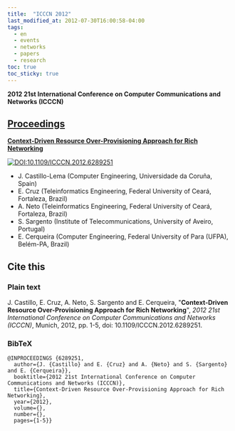 ```yaml
---
title:  "ICCCN 2012"
last_modified_at: 2012-07-30T16:00:58-04:00
tags:
  - en
  - events
  - networks
  - papers
  - research
toc: true
toc_sticky: true
---
```


**2012 21st International Conference on Computer Communications and Networks (ICCCN)**

## [Proceedings](https://ieeexplore.ieee.org/xpl/conhome/6287204/proceeding)

[**Context-Driven Resource Over-Provisioning Approach for Rich Networking**](https://ieeexplore.ieee.org/document/6289251)

[![DOI:10.1109/ICCCN.2012.6289251](https://zenodo.org/badge/DOI/10.1109/ICCCN.2012.6289251.svg)](https://doi.org/10.1109/ICCCN.2012.6289251)

 - J. Castillo-Lema (Computer Engineering, Universidade da Coruña, Spain)
 - E. Cruz (Teleinformatics Engineering, Federal University of Ceará, Fortaleza, Brazil)
 - A. Neto (Teleinformatics Engineering, Federal University of Ceará, Fortaleza, Brazil)
 - S. Sargento (Institute of Telecommunications, University of Aveiro, Portugal)
 - E. Cerqueira (Computer Engineering, Federal University of Para (UFPA), Belém-PA, Brazil)

## Cite this

### Plain text

J. Castillo, E. Cruz, A. Neto, S. Sargento and E. Cerqueira, "**Context-Driven Resource Over-Provisioning Approach for Rich Networking**", *2012 21st International Conference on Computer Communications and Networks (ICCCN)*, Munich, 2012, pp. 1-5, doi: 10.1109/ICCCN.2012.6289251.

### BibTeX

```
@INPROCEEDINGS {6289251,
  author={J. {Castillo} and E. {Cruz} and A. {Neto} and S. {Sargento} and E. {Cerqueira}},
  booktitle={2012 21st International Conference on Computer Communications and Networks (ICCCN)},
  title={Context-Driven Resource Over-Provisioning Approach for Rich Networking},
  year={2012},
  volume={},
  number={},
  pages={1-5}}
```
